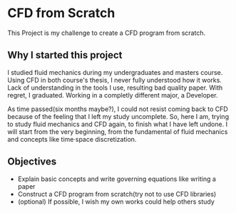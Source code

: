 # CFD from Scratch

This Project is my challenge to create a CFD program from scratch.

## Why I started this project

I studied fluid mechanics during my undergraduates and masters course.
Using CFD in both course's thesis, I never fully understood how it works.
Lack of understanding in the tools I use, resulting bad quality paper.
With regret, I graduated. Working in a completly different major, a Developer.

As time passed(six months maybe?), I could not resist coming back to CFD because of the feeling that I left my study uncomplete.
So, here I am, trying to study fluid mechanics and CFD again, to finish what I have left undone.
I will start from the very beginning, from the fundamental of fluid mechanics and concepts like time·space discretization.

## Objectives

* Explain basic concepts and write governing equations like writing a paper
* Construct a CFD program from scratch(try not to use CFD libraries)
* (optional) If possible, I wish my own works could help others study

